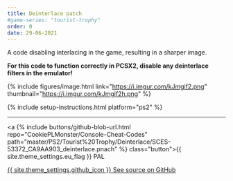 ```yaml
---
title: Deinterlace patch
#game-series: "tourist-trophy"
order: 0
date: 29-06-2021
---
```


A code disabling interlacing in the game, resulting in a sharper image.

**For this code to function correctly in PCSX2, disable any deinterlace filters in the emulator!**

{% include figures/image.html link="https://i.imgur.com/kJmgif2.png" thumbnail="https://i.imgur.com/kJmgif2h.png" %}

{% include setup-instructions.html platform="ps2" %}

***

<a {% include buttons/github-blob-url.html repo="CookiePLMonster/Console-Cheat-Codes" path="master/PS2/Tourist%20Trophy/Deinterlace/SCES-53372_CA9AA903_deinterlace.pnach" %} class="button">{{ site.theme_settings.eu_flag }} PAL</a>

<a href="https://github.com/CookiePLMonster/Console-Cheat-Codes/blob/master/PS2/Tourist%20Trophy/Deinterlace" class="button github" target="_blank">{{ site.theme_settings.github_icon }} See source on GitHub</a>
